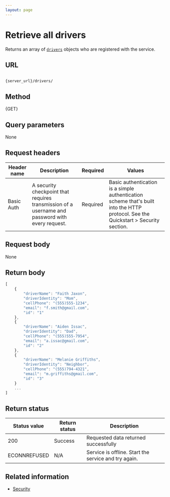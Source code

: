 ```yaml
---
layout: page
---
```

# Retrieve all drivers

Returns an array of [`drivers`](drivers) objects who are registered with the service.

## URL

```shell

{server_url}/drivers/
```

## Method

{GET}

## Query parameters

None

## Request headers

| Header name | Description | Required | Values |
| -------------- | ------ | ------------ |------------ |
| Basic Auth | A security checkpoint that requires transmission of a username and password with every request. | Required | Basic authentication is a simple authentication scheme that's built into the HTTP protocol. See the Quickstart > Security section.|

## Request body

None

## Return body

```js
[
    {
        "driverName": "Faith Jaxon",
        "driverIdentity": "Mom",
        "cellPhone": "(555)555-1234",
        "email": "f.smith@gmail.com",
        "id": "1"
    },
    {
        "driverName": "Aiden Issac",
        "driverIdentity": "Dad",
        "cellPhone": "(555)555-7954",
        "email": "a.issac@gmail.com",
        "id": "2"
    },
    {
        "driverName": "Melanie Griffiths",
        "driverIdentity": "Neighbor",
        "cellPhone": "(555)794-4321",
        "email": "m.griffiths@gmail.com",
        "id": "3"
    }
    ...
]
```

## Return status

| Status value | Return status | Description |
| ------------- | ----------- | ----------- |
| 200 | Success | Requested data returned successfully |
|  ECONNREFUSED | N/A | Service is offline. Start the service and try again. |

## Related information

* [Security](../../get-started/quickstart.md#security)
